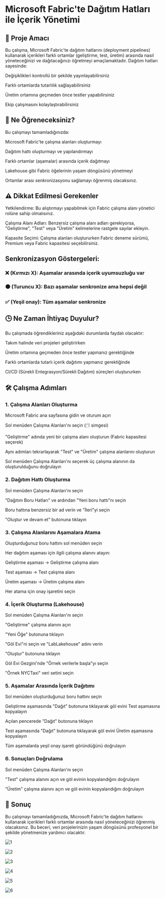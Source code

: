 # Microsoft Fabric'te Dağıtım Hatları ile İçerik Yönetimi
## 📌 Proje Amacı
Bu çalışma, Microsoft Fabric'te dağıtım hatlarını (deployment pipelines) kullanarak içerikleri farklı ortamlar (geliştirme, test, üretim) arasında nasıl yöneteceğinizi ve dağıtacağınızı öğretmeyi amaçlamaktadır. Dağıtım hatları sayesinde:

Değişiklikleri kontrollü bir şekilde yayınlayabilirsiniz

Farklı ortamlarda tutarlılık sağlayabilirsiniz

Üretim ortamına geçmeden önce testler yapabilirsiniz

Ekip çalışmasını kolaylaştırabilirsiniz

## 🎯 Ne Öğreneceksiniz?
Bu çalışmayı tamamladığınızda:

Microsoft Fabric'te çalışma alanları oluşturmayı

Dağıtım hattı oluşturmayı ve yapılandırmayı

Farklı ortamlar (aşamalar) arasında içerik dağıtmayı

Lakehouse gibi Fabric öğelerinin yaşam döngüsünü yönetmeyi

Ortamlar arası senkronizasyonu sağlamayı öğrenmiş olacaksınız.

## ⚠️ Dikkat Edilmesi Gerekenler
Yetkilendirme: Bu alıştırmayı yapabilmek için Fabric çalışma alanı yönetici rolüne sahip olmalısınız.

Çalışma Alanı Adları: Benzersiz çalışma alanı adları gerekiyorsa, "Geliştirme", "Test" veya "Üretim" kelimelerine rastgele sayılar ekleyin.

Kapasite Seçimi: Çalışma alanları oluştururken Fabric deneme sürümü, Premium veya Fabric kapasitesi seçebilirsiniz.

## Senkronizasyon Göstergeleri:

### ❌ (Kırmızı X): Aşamalar arasında içerik uyumsuzluğu var

### 🟠 (Turuncu X): Bazı aşamalar senkronize ama hepsi değil

### ✅ (Yeşil onay): Tüm aşamalar senkronize

## 🕒 Ne Zaman İhtiyaç Duyulur?
Bu çalışmada öğrendikleriniz aşağıdaki durumlarda faydalı olacaktır:

Takım halinde veri projeleri geliştirirken

Üretim ortamına geçmeden önce testler yapmanız gerektiğinde

Farklı ortamlarda tutarlı içerik dağıtımı yapmanız gerektiğinde

CI/CD (Sürekli Entegrasyon/Sürekli Dağıtım) süreçleri oluştururken

## 🛠️ Çalışma Adımları
### 1. Çalışma Alanları Oluşturma
Microsoft Fabric ana sayfasına gidin ve oturum açın

Sol menüden Çalışma Alanları'nı seçin (🗇 simgesi)

"Geliştirme" adında yeni bir çalışma alanı oluşturun (Fabric kapasitesi seçerek)

Aynı adımları tekrarlayarak "Test" ve "Üretim" çalışma alanlarını oluşturun

Sol menüden Çalışma Alanları'nı seçerek üç çalışma alanının da oluşturulduğunu doğrulayın

### 2. Dağıtım Hattı Oluşturma
Sol menüden Çalışma Alanları'nı seçin

"Dağıtım Boru Hatları" ve ardından "Yeni boru hattı"nı seçin

Boru hattına benzersiz bir ad verin ve "İleri"yi seçin

"Oluştur ve devam et" butonuna tıklayın

### 3. Çalışma Alanlarını Aşamalara Atama
Oluşturduğunuz boru hattını sol menüden seçin

Her dağıtım aşaması için ilgili çalışma alanını atayın:

Geliştirme aşaması → Geliştirme çalışma alanı

Test aşaması → Test çalışma alanı

Üretim aşaması → Üretim çalışma alanı

Her atama için onay işaretini seçin

### 4. İçerik Oluşturma (Lakehouse)
Sol menüden Çalışma Alanları'nı seçin

"Geliştirme" çalışma alanını açın

"Yeni Öğe" butonuna tıklayın

"Göl Evi"ni seçin ve "LabLakehouse" adını verin

"Oluştur" butonuna tıklayın

Göl Evi Gezgini'nde "Örnek verilerle başla"yı seçin

"Örnek NYCTaxi" veri setini seçin

### 5. Aşamalar Arasında İçerik Dağıtımı
Sol menüden oluşturduğunuz boru hattını seçin

Geliştirme aşamasında "Dağıt" butonuna tıklayarak göl evini Test aşamasına kopyalayın

Açılan pencerede "Dağıt" butonuna tıklayın

Test aşamasında "Dağıt" butonuna tıklayarak göl evini Üretim aşamasına kopyalayın

Tüm aşamalarda yeşil onay işareti göründüğünü doğrulayın

### 6. Sonuçları Doğrulama
Sol menüden Çalışma Alanları'nı seçin

"Test" çalışma alanını açın ve göl evinin kopyalandığını doğrulayın

"Üretim" çalışma alanını açın ve göl evinin kopyalandığını doğrulayın

## 🏁 Sonuç
Bu çalışmayı tamamladığınızda, Microsoft Fabric'te dağıtım hatlarını kullanarak içerikleri farklı ortamlar arasında nasıl yöneteceğinizi öğrenmiş olacaksınız. Bu beceri, veri projelerinizin yaşam döngüsünü profesyonel bir şekilde yönetmenize yardımcı olacaktır.

![1](./images/1.png)

![2](./images/2.png)

![3](./images/3.png)

![4](./images/4.png)

![5](./images/5.png)

![6](./images/6.png)